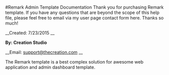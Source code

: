 #Remark Admin Template Documentation
Thank you for purchasing Remark template. If you have any questions that are beyond the scope of this help file, please feel free to email via my user page contact form here. Thanks so much!

__Created: 7/23/2015 __

__By: Creation Studio__

__Email:  support@thecreation.com __


The Remark template is a best complex solution for awesome web application and admin dashboard template.













